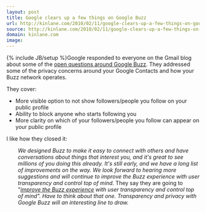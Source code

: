 ```yaml
---
layout: post
title: Google clears up a few things on Google Buzz
url: http://kinlane.com/2010/02/11/google-clears-up-a-few-things-on-google-buzz/
source: http://kinlane.com/2010/02/11/google-clears-up-a-few-things-on-google-buzz/
domain: kinlane.com
image: 
---
```

{% include JB/setup %}Google responded to everyone on the Gmail blog about some of the <a href="http://gmailblog.blogspot.com/2010/02/millions-of-buzz-users-and-improvements.html">open questions around Google Buzz</a>. They addressed some of the privacy concerns around your Google Contacts and how your Buzz network operates.<p></p>
They cover:
<ul class="mainlist">
	<li>More visible option to not show followers/people you follow on your public profile</li>
	<li>Ability to block anyone who starts following you</li>
	<li>More clarity on which of your followers/people you follow can appear on your public profile</li>
</ul>
I like how they closed it:
<p style="padding-left: 30px;"><em>We designed Buzz to make it easy to connect with others and have conversations about things that interest you, and it's great to see millions of you doing this already. It's still early, and we have a long list of improvements on the way. We look forward to hearing more suggestions and will continue to improve the Buzz experience with user transparency and control top of mind.</em>
They say they are going to "<em><a href="http://gmailblog.blogspot.com/2010/02/millions-of-buzz-users-and-improvements.html">improve the Buzz experience</a> with user transparency and control top of mind". <em>Have to think about that one. Transparency and privacy with Google Buzz will an interesting line to draw.</em>
</em>